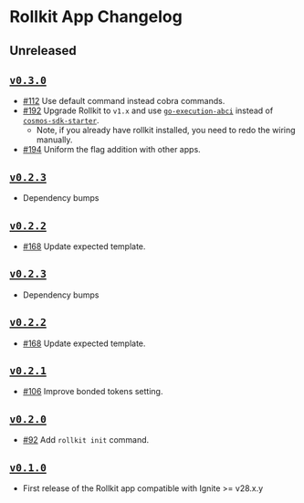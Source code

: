 # Rollkit App Changelog

## Unreleased

## [`v0.3.0`](https://github.com/ignite/apps/releases/tag/rollkit/v0.3.0)

* [#112](https://github.com/ignite/apps/pull/112) Use default command instead cobra commands.
* [#192](https://github.com/ignite/apps/pull/192) Upgrade Rollkit to `v1.x` and use [`go-execution-abci`](https://github.com/rollkit/go-execution-abci) instead of [`cosmos-sdk-starter`](https://github.com/rollkit/cosmos-sdk-starter).
  * Note, if you already have rollkit installed, you need to redo the wiring manually.
* [#194](https://github.com/ignite/apps/pull/194) Uniform the flag addition with other apps.

## [`v0.2.3`](https://github.com/ignite/apps/releases/tag/rollkit/v0.2.3)

* Dependency bumps

## [`v0.2.2`](https://github.com/ignite/apps/releases/tag/rollkit/v0.2.2)

* [#168](https://github.com/ignite/apps/pull/168) Update expected template.

## [`v0.2.3`](https://github.com/ignite/apps/releases/tag/rollkit/v0.2.3)

* Dependency bumps

## [`v0.2.2`](https://github.com/ignite/apps/releases/tag/rollkit/v0.2.2)

* [#168](https://github.com/ignite/apps/pull/168) Update expected template.

## [`v0.2.1`](https://github.com/ignite/apps/releases/tag/rollkit/v0.2.1)

* [#106](https://github.com/ignite/apps/pull/106) Improve bonded tokens setting.

## [`v0.2.0`](https://github.com/ignite/apps/releases/tag/rollkit/v0.2.0)

* [#92](https://github.com/ignite/apps/pull/92) Add `rollkit init` command.

## [`v0.1.0`](https://github.com/ignite/apps/releases/tag/rollkit/v0.1.0)

* First release of the Rollkit app compatible with Ignite >= v28.x.y
